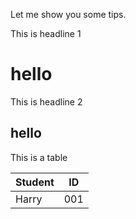 Let me show you some tips. 

This is headline 1
# hello

This is headline 2
## hello

This is a table

| Student | ID |
|---------|----|
| Harry | 001 |


